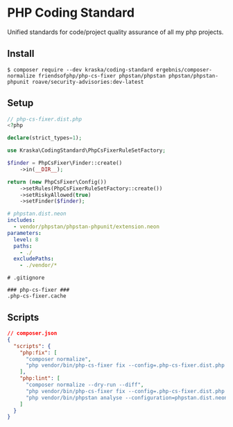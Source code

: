 # PHP Coding Standard

Unified standards for code/project quality assurance of all my php projects.

## Install

```
$ composer require --dev kraska/coding-standard ergebnis/composer-normalize friendsofphp/php-cs-fixer phpstan/phpstan phpstan/phpstan-phpunit roave/security-advisories:dev-latest
```

## Setup

```php
// php-cs-fixer.dist.php
<?php

declare(strict_types=1);

use Kraska\CodingStandard\PhpCsFixerRuleSetFactory;

$finder = PhpCsFixer\Finder::create()
    ->in(__DIR__);

return (new PhpCsFixer\Config())
    ->setRules(PhpCsFixerRuleSetFactory::create())
    ->setRiskyAllowed(true)
    ->setFinder($finder);
```

```yaml
# phpstan.dist.neon
includes:
  - vendor/phpstan/phpstan-phpunit/extension.neon
parameters:
  level: 8
  paths:
    - ./
  excludePaths:
    - ./vendor/*
```

```.gitignore
# .gitignore

### php-cs-fixer ###
.php-cs-fixer.cache
```

## Scripts

```json
// composer.json
{
  "scripts": {
    "php:fix": [
      "composer normalize",
      "php vendor/bin/php-cs-fixer fix --config=.php-cs-fixer.dist.php --verbose"
    ],
    "php:lint": [
      "composer normalize --dry-run --diff",
      "php vendor/bin/php-cs-fixer fix --config=.php-cs-fixer.dist.php --verbose --dry-run --diff",
      "php vendor/bin/phpstan analyse --configuration=phpstan.dist.neon"
    ]
  }
}
```